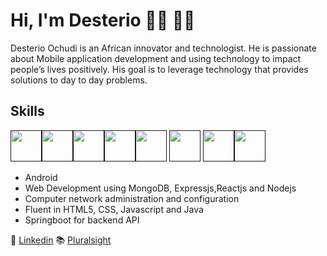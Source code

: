 # Hi, I'm Desterio 👋🏾 👨‍💻

<!--
**ochudidesterio/ochudidesterio** is a ✨ _special_ ✨ repository because its `README.md` (this file) appears on your GitHub profile.
-->

Desterio Ochudi is an African innovator and technologist. He is passionate about Mobile application development and using technology to impact people’s lives positively. His goal is to leverage technology that provides solutions to day to day problems.

## Skills
 
<code><a href="" target="_blank"><img height=50 src="https://www.vectorlogo.zone/logos/android/android-official.svg"></a></code><code><a href="" target="_blank"><img height=50 src="https://www.vectorlogo.zone/logos/mongodb/mongodb-icon.svg"></a></code><code><a href="" target="_blank"><img height=50 src="https://www.vectorlogo.zone/logos/nodejs/nodejs-icon.svg"></a></code><code><a href="" target="_blank"><img height=50 src="https://www.vectorlogo.zone/logos/java/java-icon.svg"></a></code><code><a href="" target="_blank"><img height=50 src="https://www.vectorlogo.zone/logos/javascript/javascript-icon.svg"></a></code> <code><a href="" target="_blank"><img height=50 src="https://www.vectorlogo.zone/logos/w3_html5/w3_html5-icon.svg"></a></code> <code><a href="" target="_blank"><img height=50 src="https://www.vectorlogo.zone/logos/reactjs/reactjs-icon.svg"></a></code><code><a href="" target="_blank"><img height=50 src="https://www.vectorlogo.zone/logos/springio/springio-icon.svg"></a></code>



- Android
- Web Development using MongoDB, Expressjs,Reactjs and Nodejs
- Computer network administration and configuration
- Fluent in HTML5, CSS, Javascript and Java
- Springboot for backend API


💼 [Linkedin](https://www.linkedin.com/in/desteriochudi/)
📚 [Pluralsight](https://app.pluralsight.com/profile/desterio-ochudi)

